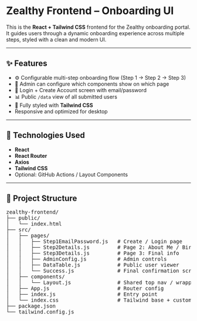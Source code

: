 #  Zealthy Frontend – Onboarding UI

This is the **React + Tailwind CSS** frontend for the Zealthy onboarding portal. It guides users through a dynamic onboarding experience across multiple steps, styled with a clean and modern UI.

---

## ✨ Features

- ⚙️ Configurable multi-step onboarding flow (Step 1 → Step 2 → Step 3)
- 📄 Admin can configure which components show on which page
- 🔐 Login + Create Account screen with email/password
- 📊 Public `/data` view of all submitted users
- 🎨 Fully styled with **Tailwind CSS**
- Responsive and optimized for desktop

---

## 🧩 Technologies Used

- **React**
- **React Router**
- **Axios**
- **Tailwind CSS**
- Optional: GitHub Actions / Layout Components

---

## 🔧 Project Structure

<pre lang="markdown">
zealthy-frontend/
├── public/
│   └── index.html
├── src/
│   ├── pages/
│   │   ├── Step1EmailPassword.js   # Create / Login page
│   │   ├── Step2Details.js         # Page 2: About Me / Birthdate / Address
│   │   ├── Step3Details.js         # Page 3: Final info
│   │   ├── AdminConfig.js          # Admin controls
│   │   ├── DataTable.js            # Public user viewer
│   │   └── Success.js              # Final confirmation screen
│   ├── components/
│   │   └── Layout.js               # Shared top nav / wrapper
│   ├── App.js                      # Router config
│   ├── index.js                    # Entry point
│   └── index.css                   # Tailwind base + custom styles
├── package.json
└── tailwind.config.js
</pre>

